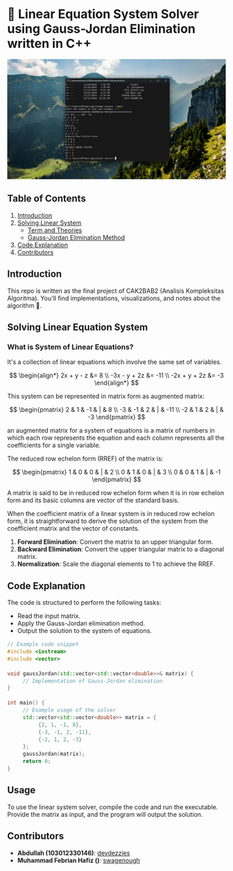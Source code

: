 # 🫎 Linear Equation System Solver using Gauss-Jordan Elimination written in C++

![alt text](assets/usage.png)

## Table of Contents
1. [Introduction](#introduction)
2. [Solving Linear System](#solving-linear-equation-system)
    - [Term and Theories](#gauss-jordan-elimination)
    - [Gauss-Jordan Elimination Method](#gauss-jordan-elimination)
3. [Code Explanation](#code-explanation)
4. [Contributors](#contributors)

## Introduction
This repo is written as the final project of CAK2BAB2 (Analisis Kompleksitas Algoritma). You'll find implementations, visualizations, and notes about the algorithm 🧠.

## Solving Linear Equation System

### What is System of Linear Equations?
It's a collection of linear equations which involve the same set of variables.

$$
\begin{align*}
2x + y - z &= 8 \\
-3x - y + 2z &= -11 \\
-2x + y + 2z &= -3
\end{align*}
$$

This system can be represented in matrix form as augmented matrix:

$$
\begin{pmatrix}
2 & 1 & -1 & | & 8 \\
-3 & -1 & 2 & | & -11 \\
-2 & 1 & 2 & | & -3
\end{pmatrix}
$$

an augmented matrix for a system of equations is a matrix of numbers in which each row represents the equation and each column represents all the coefficients for a single variable.

The reduced row echelon form (RREF) of the matrix is:

$$
\begin{pmatrix}
1 & 0 & 0 & | & 2 \\
0 & 1 & 0 & | & 3 \\
0 & 0 & 1 & | & -1
\end{pmatrix}
$$

A matrix is said to be in reduced row echelon form when it is in row echelon form and its basic columns are vector of the standard basis.

When the coefficient matrix of a linear system is in reduced row echelon form, it is straightforward to derive the solution of the system from the coefficient matrix and the vector of constants.

1. **Forward Elimination**: Convert the matrix to an upper triangular form.
2. **Backward Elimination**: Convert the upper triangular matrix to a diagonal matrix.
3. **Normalization**: Scale the diagonal elements to 1 to achieve the RREF.

## Code Explanation
The code is structured to perform the following tasks:
- Read the input matrix.
- Apply the Gauss-Jordan elimination method.
- Output the solution to the system of equations.

```cpp
// Example code snippet
#include <iostream>
#include <vector>

void gaussJordan(std::vector<std::vector<double>>& matrix) {
     // Implementation of Gauss-Jordan elimination
}

int main() {
     // Example usage of the solver
     std::vector<std::vector<double>> matrix = {
          {2, 1, -1, 8},
          {-3, -1, 2, -11},
          {-2, 1, 2, -3}
     };
     gaussJordan(matrix);
     return 0;
}
```

## Usage
To use the linear system solver, compile the code and run the executable. Provide the matrix as input, and the program will output the solution.

## Contributors
- **Abdullah (103012330146)**: [devdezzies](https://github.com/devdezzies)
- **Muhammad Febrian Hafiz ()**: [swagenough](https://github.com/swagenough)
